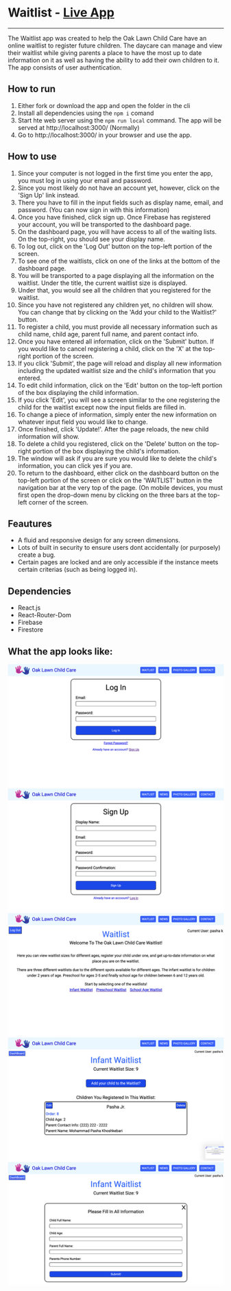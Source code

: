 # Waitlist - [Live App](https://oaklawnchildcare-waitlist.netlify.app/)
---

The Waitlist app was created to help the Oak Lawn Child Care have an online waitlist to register future children. The daycare can manage and view their waitlist while giving parents a place to have the most up to date information on it as well as having the ability to add their own children to it. The app consists of user authentication.  

## How to run
1. Either fork or download the app and open the folder in the cli
2. Install all dependencies using the  `npm i` comand
3. Start hte web server using the `npm run local` command. The app will be served at http://localhost:3000/ (Normally)
4. Go to http://localhost:3000/ in your browser and use the app. 

## How to use
1. Since your computer is not logged in the first time you enter the app, you must log in using your email and password. 
2. Since you most likely do not have an account yet, however, click on the 'Sign Up' link instead.
3. There you have to fill in the input fields such as display name, email, and password. (You can now sign in with this information)
4. Once you have finished, click sign up. Once Firebase has registered your account, you will be transported to the dashboard page. 
5. On the dashboard page, you will have access to all of the waiting lists. On the top-right, you should see your display name.
6. To log out, click on the 'Log Out' button on the top-left portion of the screen.
7. To see one of the waitlists, click on one of the links at the bottom of the dashboard page. 
8. You will be transported to a page displaying all the information on the waitlist. Under the title, the current waitlist size is displayed.
9. Under that, you would see all the children that you registered for the waitlist. 
10. Since you have not registered any children yet, no children will show. You can change that by clicking on the 'Add your child to the Waitlist?' button.
11. To register a child, you must provide all necessary information such as child name, child age, parent full name, and parent contact info. 
12. Once you have entered all information, click on the 'Submit' button. If you would like to cancel registering a child, click on the 'X' at the top-right portion of the screen. 
13. If you click 'Submit', the page will reload and display all new information including the updated waitlist size and the child's information that you entered.
14. To edit child information, click on the 'Edit' button on the top-left portion of the box displaying the child information. 
15. If you click 'Edit', you will see a screen similar to the one registering the child for the waitlist except now the input fields are filled in.
16. To change a piece of information, simply enter the new information on whatever input field you would like to change. 
17. Once finished, click 'Update!'. After the page reloads, the new child information will show.  
18. To delete a child you registered, click on the 'Delete' button on the top-right portion of the box displaying the child's information. 
19. The window will ask if you are sure you would like to delete the child's information, you can click yes if you are.
20. To return to the dashboard, either click on the dashboard button on the top-left portion of the screen or click on the 'WAITLIST' button in the navigation bar at the very top of the page. (On mobile devices, you must first open the drop-down menu by clicking on the three bars at the top-left corner of the screen.  

## Feautures
- A fluid and responsive design for any screen dimensions.
- Lots of built in security to ensure users dont accidentally (or purposely) create a bug. 
- Certain pages are locked and are only accessible if the instance meets certain criterias (such as being logged in).

## Dependencies
- React.js
- React-Router-Dom
- Firebase
- Firestore

## What the app looks like:
![alt text](https://github.com/HOPE028/waitlist/blob/main/Waitlist_ScreenShots/Log%20In.png)
![alt text](https://github.com/HOPE028/waitlist/blob/main/Waitlist_ScreenShots/Sign%20up.png)
![alt text](https://github.com/HOPE028/waitlist/blob/main/Waitlist_ScreenShots/Dashboard.png)
![alt text](https://github.com/HOPE028/waitlist/blob/main/Waitlist_ScreenShots/Infant%20waitlist.png)
![alt text](https://github.com/HOPE028/waitlist/blob/main/Waitlist_ScreenShots/Registering%20a%20child.png)

